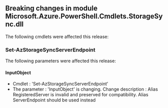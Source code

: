 ## Breaking changes in module Microsoft.Azure.PowerShell.Cmdlets.StorageSync.dll

 The following cmdlets were affected this release:




### **Set-AzStorageSyncServerEndpoint**
The following parameters were affected this release:
#### **InputObject**
 - Cmdlet : 'Set-AzStorageSyncServerEndpoint'
 - The parameter : 'InputObject' is changing.
	Change description : Alias RegisteredServer is invalid and preserved for compatibility. Alias ServerEndpoint should be used instead




